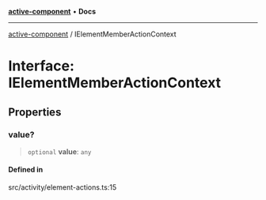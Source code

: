 [**active-component**](../README.md) • **Docs**

***

[active-component](../globals.md) / IElementMemberActionContext

# Interface: IElementMemberActionContext

## Properties

### value?

> `optional` **value**: `any`

#### Defined in

src/activity/element-actions.ts:15
